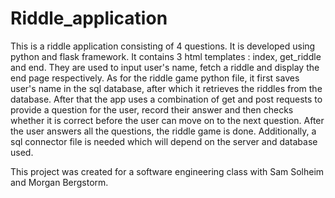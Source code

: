 # Riddle_application
This is a riddle application consisting of 4 questions. It is developed using python and flask framework.
It contains 3 html templates : index, get_riddle and end. They are used to input user's name, fetch a riddle and display the end page respectively.
As for the riddle game python file, it first saves user's name in the sql database, after which it retrieves the riddles from the database. After that the app uses a combination of get and post requests to provide a question for the user, record their answer and then checks whether it is correct before the user can move on to the next question. After the user answers all the questions, the riddle game is done.
Additionally, a sql connector file is needed which will depend on the server and database used.

This project was created for a software engineering class with Sam Solheim and Morgan Bergstorm.
